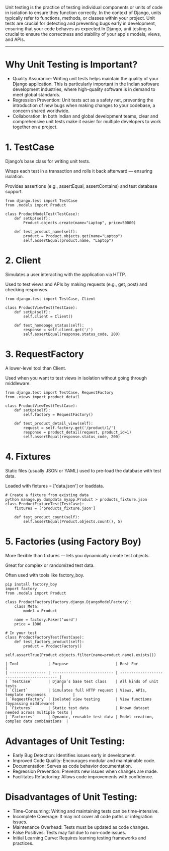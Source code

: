 Unit testing is the practice of testing individual components or units of code in isolation to ensure they function correctly. In the context of Django, units typically refer to functions, methods, or classes within your project. Unit tests are crucial for detecting and preventing bugs early in development, ensuring that your code behaves as expected.In Django, unit testing is crucial to ensure the correctness and stability of your app's models, views, and APIs.

---
# Why Unit Testing is Important?
- Quality Assurance: Writing unit tests helps maintain the quality of your Django application. This is particularly important in the Indian software development industries, where high-quality software is in demand to meet global standards.
- Regression Prevention: Unit tests act as a safety net, preventing the introduction of new bugs when making changes to your codebase, a concern shared worldwide.
- Collaboration: In both Indian and global development teams, clear and comprehensive unit tests make it easier for multiple developers to work together on a project.

# 1. TestCase
Django’s base class for writing unit tests.

Wraps each test in a transaction and rolls it back afterward — ensuring isolation.

Provides assertions (e.g., assertEqual, assertContains) and test database support.
```
from django.test import TestCase
from .models import Product

class ProductModelTest(TestCase):
    def setUp(self):
        Product.objects.create(name="Laptop", price=50000)

    def test_product_name(self):
        product = Product.objects.get(name="Laptop")
        self.assertEqual(product.name, "Laptop")

```

# 2. Client
Simulates a user interacting with the application via HTTP.

Used to test views and APIs by making requests (e.g., get, post) and checking responses.

```
from django.test import TestCase, Client

class ProductViewTest(TestCase):
    def setUp(self):
        self.client = Client()

    def test_homepage_status(self):
        response = self.client.get('/')
        self.assertEqual(response.status_code, 200)

```
# 3. RequestFactory
A lower-level tool than Client.

Used when you want to test views in isolation without going through middleware.
```
from django.test import TestCase, RequestFactory
from .views import product_detail

class ProductViewTest(TestCase):
    def setUp(self):
        self.factory = RequestFactory()

    def test_product_detail_view(self):
        request = self.factory.get('/product/1/')
        response = product_detail(request, product_id=1)
        self.assertEqual(response.status_code, 200)

```

# 4. Fixtures
Static files (usually JSON or YAML) used to pre-load the database with test data.

Loaded with fixtures = ['data.json'] or loaddata.

```
# Create a fixture from existing data
python manage.py dumpdata myapp.Product > products_fixture.json
class ProductFixtureTest(TestCase):
    fixtures = ['products_fixture.json']

    def test_product_count(self):
        self.assertEqual(Product.objects.count(), 5)

```
# 5. Factories (using Factory Boy)
More flexible than fixtures — lets you dynamically create test objects.

Great for complex or randomized test data.

Often used with tools like factory_boy.

```
pip install factory_boy
import factory
from .models import Product

class ProductFactory(factory.django.DjangoModelFactory):
    class Meta:
        model = Product

    name = factory.Faker('word')
    price = 1000

# In your test
class ProductFactoryTest(TestCase):
    def test_factory_product(self):
        product = ProductFactory()
        self.assertTrue(Product.objects.filter(name=product.name).exists())

```

```
| Tool             | Purpose                     | Best For                                   |
| ---------------- | --------------------------- | ------------------------------------------ |
| `TestCase`       | Django’s base test class    | All kinds of unit tests                    |
| `Client`         | Simulates full HTTP request | Views, APIs, template responses            |
| `RequestFactory` | Isolated view testing       | View functions (bypassing middleware)      |
| `Fixtures`       | Static test data            | Known dataset needed across multiple tests |
| `Factories`      | Dynamic, reusable test data | Model creation, complex data combinations  |

```

# Advantages of Unit Testing:
- Early Bug Detection: Identifies issues early in development.
- Improved Code Quality: Encourages modular and maintainable code.
- Documentation: Serves as code behavior documentation.
- Regression Prevention: Prevents new issues when changes are made.
- Facilitates Refactoring: Allows code improvements with confidence.
# Disadvantages of Unit Testing:
- Time-Consuming: Writing and maintaining tests can be time-intensive.
- Incomplete Coverage: It may not cover all code paths or integration issues.
- Maintenance Overhead: Tests must be updated as code changes.
- False Positives: Tests may fail due to non-code issues.
- Initial Learning Curve: Requires learning testing frameworks and practices.